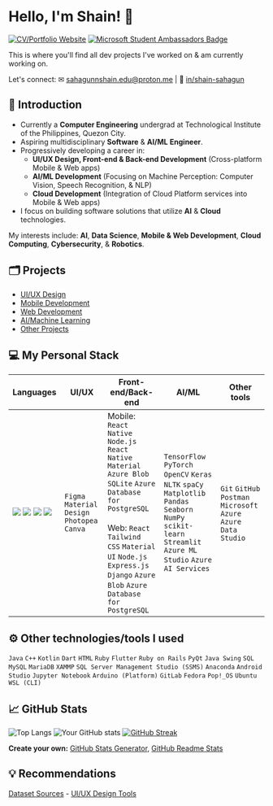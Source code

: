 # Hello, I'm Shain! 👋 
[![CV/Portfolio Website](https://img.shields.io/badge/CV/Portfolio-Visit%20My%20Website-4CAF50?style=flat&logo=web&logoColor=white&color=1C1C1C)](https://your-portfolio-website-url.com)
[![Microsoft Student Ambassadors Badge](https://img.shields.io/badge/Microsoft%20Learn%20Student%20Ambassadors-Profile-0078D7?style=flat&logo=microsoft&logoColor=white&color=0078D7)](https://mvp.microsoft.com/en-US/studentambassadors/profile/29029057-9590-40b8-8798-a96fdadaa7d8)

This is where you'll find all dev projects I've worked on & am currently working on.

Let's connect: ✉ sahagunnshain.edu@proton.me | 💬 [in/shain-sahagun](https://www.linkedin.com/in/shain-sahagun/)

##
## 🙋 Introduction
- Currently a **Computer Engineering** undergrad at Technological Institute of the Philippines, Quezon City.
- Aspiring multidisciplinary **Software** & **AI/ML** **Engineer**.
- Progressively developing a career in:
    - **UI/UX Design, Front-end & Back-end Development** (Cross-platform Mobile & Web apps)
    - **AI/ML Development** (Focusing on Machine Perception: Computer Vision, Speech Recognition, & NLP)
    - **Cloud Development** (Integration of Cloud Platform services into Mobile & Web apps)
- I focus on building software solutions that utilize **AI** & **Cloud** technologies.

My interests include: **AI**, **Data Science**, **Mobile & Web Development**, **Cloud Computing**, **Cybersecurity**, & **Robotics**.
##
## 🗂️ Projects
- [UI/UX Design](https://github.com/m3mentomor1/m3mentomor1/blob/main/UI%5CUX%20Design.md)
- [Mobile Development]()
- [Web Development](https://github.com/m3mentomor1/m3mentomor1/blob/main/WebDev.md)
- [AI/Machine Learning](https://github.com/m3mentomor1/m3mentomor1/blob/main/AI%5CMachine%20Learning.md)
- [Other Projects]() 
##
## 💻 My Personal Stack
| Languages | **UI/UX** | **Front-end/Back-end** | **AI/ML** | **Other tools** |
|-----------|------------------|--------------------------------------|-----------|-----------------|
|<img src="https://img.shields.io/badge/python-%233776AB.svg?&style=for-the-badge&logo=python&logoColor=white" /> <img src="https://img.shields.io/badge/javascript-%23F7DF1E.svg?&style=for-the-badge&logo=javascript&logoColor=black" /> <img src="https://img.shields.io/badge/html5-%23E34F26.svg?&style=for-the-badge&logo=html5&logoColor=white" /> <img src="https://img.shields.io/badge/css3-%231572B6.svg?&style=for-the-badge&logo=css3&logoColor=white" /> | ``Figma`` ``Material Design`` ``Photopea`` ``Canva`` | Mobile: ``React Native`` ``Node.js`` ``React Native Material`` ``Azure Blob`` ``SQLite`` ``Azure Database for PostgreSQL`` <br><br> Web: ``React`` ``Tailwind CSS`` ``Material UI`` ``Node.js`` ``Express.js`` ``Django`` ``Azure Blob`` ``Azure Database for PostgreSQL`` | ``TensorFlow`` ``PyTorch`` ``OpenCV`` ``Keras`` ``NLTK`` ``spaCy`` ``Matplotlib`` ``Pandas`` ``Seaborn`` ``NumPy`` ``scikit-learn`` ``Streamlit`` ``Azure ML Studio`` ``Azure AI Services`` | ``Git`` ``GitHub`` ``Postman`` ``Microsoft Azure`` ``Azure Data Studio`` |

##
## ⚙️ Other technologies/tools I used
``Java`` ``C++`` ``Kotlin`` ``Dart`` ``HTML`` ``Ruby`` ``Flutter`` ``Ruby on Rails`` ``PyQt`` ``Java Swing`` ``SQL`` ``MySQL`` ``MariaDB`` ``XAMMP`` ``SQL Server Management Studio (SSMS)`` ``Anaconda`` ``Android Studio`` ``Jupyter Notebook`` ``Arduino (Platform)`` ``GitLab`` ``Fedora`` ``Pop!_OS`` ``Ubuntu WSL (CLI)``
##
## 📈 GitHub Stats
![Top Langs](https://github-readme-stats.vercel.app/api/top-langs/?username=m3mentomor1&layout=compact&theme=rose_pine)
![Your GitHub stats](https://github-readme-stats.vercel.app/api?username=m3mentomor1&show=prs_merged&show_icons=true&hide_title=true&count_private=true&theme=rose_pine)
[![GitHub Streak](http://github-readme-streak-stats.herokuapp.com?user=m3mentomor1&theme=rose_pine)](https://git.io/streak-stats) 

**Create your own:** [GitHub Stats Generator](https://github.com/omsimos/github-stats-generator), [GitHub Readme Stats](https://github.com/anuraghazra/github-readme-stats)
##
## 💡 Recommendations
[Dataset Sources]() - [UI/UX Design Tools]()
